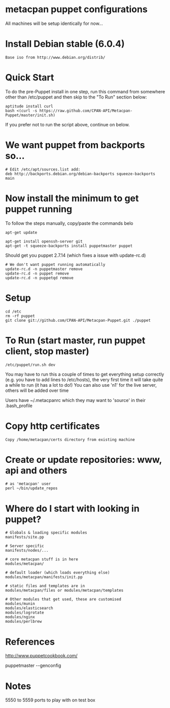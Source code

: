 # metacpan puppet configurations

All machines will be setup identically for now...

# Install Debian stable (6.0.4)
    Base iso from http://www.debian.org/distrib/

# Quick Start

To do the pre-Puppet install in one step, run this command from somewhere other
than /etc/puppet and then skip to the "To Run" section below:

    aptitude install curl
    bash <(curl -s https://raw.github.com/CPAN-API/Metacpan-Puppet/master/init.sh)

If you prefer not to run the script above, continue on below.

# We want puppet from backports so...
    # Edit /etc/apt/sources.list add:
    deb http://backports.debian.org/debian-backports squeeze-backports main

# Now install the minimum to get puppet running

To follow the steps manually, copy/paste the commands belo

    apt-get update

    apt-get install openssh-server git
    apt-get -t squeeze-backports install puppetmaster puppet

Should get you puppet 2.7.14 (which fixes a issue with update-rc.d)

    # We don't want puppet running automatically
    update-rc.d -n puppetmaster remove
    update-rc.d -n puppet remove
    update-rc.d -n puppetqd remove

# Setup
    cd /etc
    rm -rf puppet
    git clone git://github.com/CPAN-API/Metacpan-Puppet.git ./puppet

# To Run (start master, run puppet client, stop master)
    /etc/puppet/run.sh dev

You may have to run this a couple of times to get everything setup
correctly (e.g. you have to add lines to /etc/hosts), the very
first time it will take quite a while to run (it has a lot to do!)
You can also use 'n1' for the live server, others will be added over time

Users have ~/.metacpanrc which they may want to 'source' in their .bash_profile

# Copy http certificates
    Copy /home/metacpan/certs directory from existing machine

# Create or update repositories: www, api and others
    # as 'metacpan' user
    perl ~/bin/update_repos

# Where do I start with looking in puppet?

    # Globals & loading specific modules
    manifests/site.pp

    # Server specific
    manifests/nodes/...

    # core metacpan stuff is in here
    modules/metacpan/

    # default loader (which loads everything else)
    modules/metacpan/manifests/init.pp

    # static files and templates are in
    modules/metacpan/files or modules/metacpan/templates

    # Other modules that get used, these are customised
    modules/munin
    modules/elasticsearch
    modules/logrotate
    modules/nginx
    modules/perlbrew

# References

http://www.puppetcookbook.com/

puppetmaster --genconfig

# Notes

5550 to 5559 ports to play with on test box
